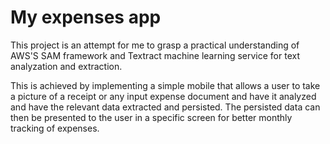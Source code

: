 # My expenses app

This project is an attempt for me to grasp a practical understanding of AWS'S SAM framework and Textract machine learning service for text analyzation and extraction.

This is achieved by implementing a simple mobile that allows a user to take a picture of a receipt or any input expense document and have it analyzed and have the relevant data extracted and persisted. The persisted data can then be presented to the user in a specific screen for better monthly tracking of expenses.
